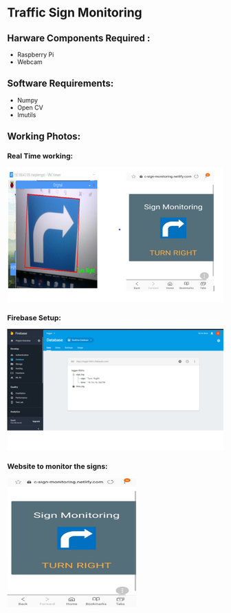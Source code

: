 # Traffic Sign Monitoring 


## Harware Components Required : 
 * Raspberry Pi
 * Webcam
    
## Software Requirements:

 * Numpy
 * Open CV
 * Imutils
 
## Working Photos:

### Real Time working:
![Real Time](/working_photos/real_time.png)

### Firebase Setup:
<img src="/working_photos/firebase.png" width="800">

### Website to monitor the signs:
<img src="/working_photos/webapp.png" width="300" height="300">
